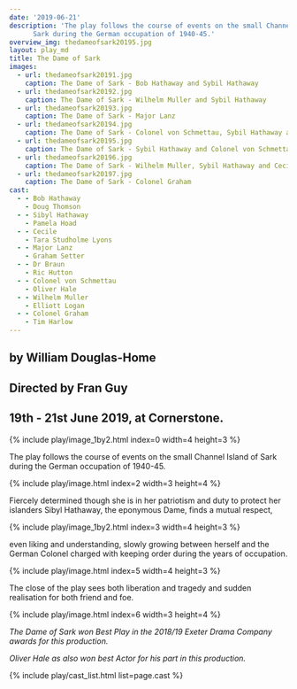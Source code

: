 ```yaml
---
date: '2019-06-21'
description: 'The play follows the course of events on the small Channel Island of
      Sark during the German occupation of 1940-45.'
overview_img: thedameofsark20195.jpg
layout: play_md
title: The Dame of Sark
images:
  - url: thedameofsark20191.jpg
    caption: The Dame of Sark - Bob Hathaway and Sybil Hathaway
  - url: thedameofsark20192.jpg
    caption: The Dame of Sark - Wilhelm Muller and Sybil Hathaway
  - url: thedameofsark20193.jpg
    caption: The Dame of Sark - Major Lanz
  - url: thedameofsark20194.jpg
    caption: The Dame of Sark - Colonel von Schmettau, Sybil Hathaway and Dr Braun
  - url: thedameofsark20195.jpg
    caption: The Dame of Sark - Sybil Hathaway and Colonel von Schmettau
  - url: thedameofsark20196.jpg
    caption: The Dame of Sark - Wilhelm Muller, Sybil Hathaway and Cecile
  - url: thedameofsark20197.jpg
    caption: The Dame of Sark - Colonel Graham
cast:
  - - Bob Hathaway
    - Doug Thomson
  - - Sibyl Hathaway
    - Pamela Hoad
  - - Cecile
    - Tara Studholme Lyons
  - - Major Lanz
    - Graham Setter
  - - Dr Braun
    - Ric Hutton
  - - Colonel von Schmettau
    - Oliver Hale
  - - Wilhelm Muller
    - Elliott Logan
  - - Colonel Graham
    - Tim Harlow
---
```


## by William Douglas-Home
## Directed by Fran Guy
## 19th - 21st June 2019, at Cornerstone.

{% include play/image_1by2.html index=0 width=4 height=3 %}

The play follows the course of events on the small Channel Island of Sark during the German occupation of 1940-45.

{% include play/image.html index=2 width=3 height=4 %}

Fiercely determined though she is in her patriotism and duty to protect her islanders Sibyl Hathaway, the eponymous Dame, finds a mutual respect,

{% include play/image_1by2.html index=3 width=4 height=3 %}

even liking and understanding, slowly growing between herself and the German Colonel charged with keeping order during the years of occupation.

{% include play/image.html index=5 width=4 height=3 %}

The close of the play sees both liberation and tragedy and sudden realisation for both friend and foe.

{% include play/image.html index=6 width=3 height=4 %}

*The Dame of Sark won Best Play in the 2018/19 Exeter Drama Company awards for this production.*

*Oliver Hale as also won best Actor for his part in this production.*

{% include play/cast_list.html list=page.cast %}